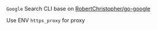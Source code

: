 `Google` Search CLI base on [RobertChristopher/go-google](https://github.com/RobertChristopher/go-google)

Use ENV `https_proxy` for proxy
